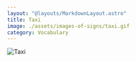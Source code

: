 ```yaml
---
layout: "@layouts/MarkdownLayout.astro"
title: Taxi
image: ./assets/images-of-signs/taxi.gif
category: Vocabulary
---
```


![Taxi](@signs/taxi.gif)
